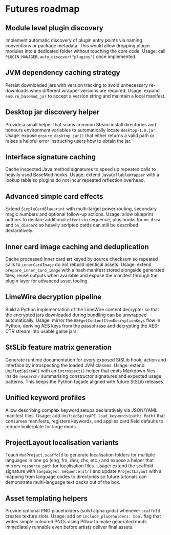 # Futures roadmap

## Module level plugin discovery

Implement automatic discovery of plugin entry points via naming conventions or
package metadata.  This would allow dropping plugin modules into a dedicated
folder without touching the core code.  Usage: call
``PLUGIN_MANAGER.auto_discover("plugins")`` once implemented.

## JVM dependency caching strategy

Persist downloaded jars with version tracking to avoid unnecessary re-downloads
when different wrapper versions are required.  Usage: expand
``ensure_basemod_jar`` to accept a version string and maintain a local manifest.

## Desktop jar discovery helper

Provide a small helper that scans common Steam install directories and honours
environment variables to automatically locate ``desktop-1.0.jar``. Usage: expose
``ensure_desktop_jar()`` that either returns a valid path or raises a helpful
error instructing users how to obtain the jar.

## Interface signature caching

Cache inspected Java method signatures to speed up repeated calls to heavily
used BaseMod hooks.  Usage: extend ``JavaCallableWrapper`` with a lookup table so
plugins do not incur repeated reflection overhead.

## Advanced simple card effects

Extend `SimpleCardBlueprint` with multi-target power routing, secondary magic numbers and optional follow-up actions.
Usage: allow blueprint authors to declare additional `effects` in sequence, plus hooks for `on_draw` and
`on_discard` so heavily scripted cards can still be described declaratively.

## Inner card image caching and deduplication

Cache processed inner card art keyed by source checksum so repeated calls to `innerCardImage` do not rebuild identical assets.
Usage: extend `prepare_inner_card_image` with a hash manifest stored alongside generated files; reuse outputs when available
and expose the manifest through the plugin layer for advanced asset tooling.

## LimeWire decryption pipeline

Build a Python implementation of the LimeWire content decrypter so that the encrypted jars downloaded during bundling can be unwrapped automatically. Usage: mirror the `GE#getContentItemDecryptionKeys` flow in Python, deriving AES keys from the passphrase and decrypting the AES-CTR stream into usable game jars.

## StSLib feature matrix generation

Generate runtime documentation for every exposed StSLib hook, action and interface by introspecting the loaded JVM classes. Usage: extend ``UnifiedSpireAPI`` with an ``introspect()`` helper that emits Markdown files inside ``research/`` summarising constructor signatures and expected usage patterns. This keeps the Python façade aligned with future StSLib releases.

## Unified keyword profiles

Allow describing complex keyword setups declaratively via JSON/YAML manifest files. Usage: add ``UnifiedSpireAPI.load_keywords(path: Path)`` that consumes manifests, registers keywords, and applies card field defaults to reduce boilerplate for large mods.

## ProjectLayout localisation variants

Teach ``ModProject.scaffold`` to generate localisation folders for multiple languages in one go (eng, fra, deu, zhs, etc.) and expose a helper that mirrors ``resource_path`` for localisation files. Usage: extend the scaffold signature with ``languages: Sequence[str]`` and update ``ProjectLayout`` with a mapping from language codes to directories so future tutorials can demonstrate multi-language text packs out of the box.

## Asset templating helpers

Provide optional PNG placeholders (solid alpha grids) whenever ``scaffold`` creates texture slots. Usage: add an ``include_placeholders: bool`` flag that writes simple coloured PNGs using Pillow to make generated mods immediately runnable even before artists deliver final assets.
